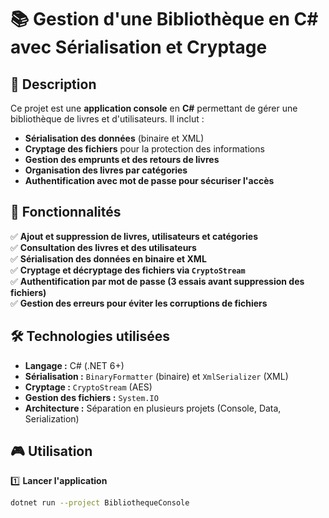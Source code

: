 # 📚 Gestion d'une Bibliothèque en C# avec Sérialisation et Cryptage

## 📝 Description
Ce projet est une **application console** en **C#** permettant de gérer une bibliothèque de livres et d'utilisateurs. Il inclut :
- **Sérialisation des données** (binaire et XML)
- **Cryptage des fichiers** pour la protection des informations
- **Gestion des emprunts et des retours de livres**
- **Organisation des livres par catégories**
- **Authentification avec mot de passe pour sécuriser l'accès**

## 📌 Fonctionnalités
✅ **Ajout et suppression de livres, utilisateurs et catégories**  
✅ **Consultation des livres et des utilisateurs**  
✅ **Sérialisation des données en binaire et XML**  
✅ **Cryptage et décryptage des fichiers via `CryptoStream`**  
✅ **Authentification par mot de passe (3 essais avant suppression des fichiers)**  
✅ **Gestion des erreurs pour éviter les corruptions de fichiers**   


## 🛠 Technologies utilisées
- **Langage :** C# (.NET 6+)
- **Sérialisation :** `BinaryFormatter` (binaire) et `XmlSerializer` (XML)
- **Cryptage :** `CryptoStream` (AES)
- **Gestion des fichiers :** `System.IO`
- **Architecture :** Séparation en plusieurs projets (Console, Data, Serialization)

## 🎮 Utilisation
1️⃣ **Lancer l'application**  
```sh
dotnet run --project BibliothequeConsole
